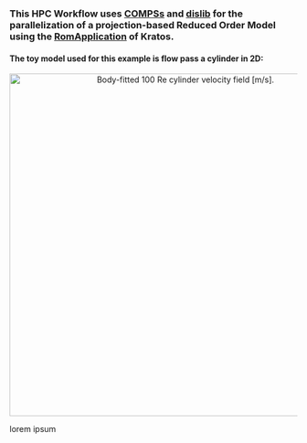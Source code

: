 ### This HPC Workflow uses [COMPSs](https://compss-doc.readthedocs.io/en/stable/) and [dislib](https://dislib.readthedocs.io/en/release-0.7/) for the parallelization of a projection-based Reduced Order Model using the [RomApplication](https://github.com/KratosMultiphysics/Kratos/tree/master/applications/RomApplication) of Kratos.

#### The toy model used for this example is flow pass a cylinder in 2D:

<p align="center">
  <img src="https://github.com/KratosMultiphysics/Examples/blob/master/fluid_dynamics/validation/body_fitted_cylinder_100Re/data/body_fitted_cylinder_100Re_v.gif" alt="Body-fitted 100 Re cylinder velocity field [m/s]." style="width: 600px;"/>
</p>



lorem ipsum

